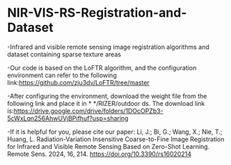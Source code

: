 # NIR-VIS-RS-Registration-and-Dataset
-Infrared and visible remote sensing image registration algorithms and dataset containing sparse texture areas

-Our code is based on the LoFTR algorithm, and the configuration environment can refer to the following link:https://github.com/zju3dv/LoFTR/tree/master

-After configuring the environment, download the weight file from the following link and place it in * */RIZER/outdoor ds. The download link 
 is:https://drive.google.com/drive/folders/1DOcOPZb3-5cWxLqn256AhwUVjBPifhuf?usp=sharing

-If it is helpful for you, please cite our paper: Li, J.; Bi, G.; Wang, X.; Nie, T.; Huang, L. Radiation-Variation Insensitive Coarse-to-Fine Image Registration for Infrared and Visible Remote Sensing Based on Zero-Shot Learning. Remote Sens. 2024, 16, 214. https://doi.org/10.3390/rs16020214
